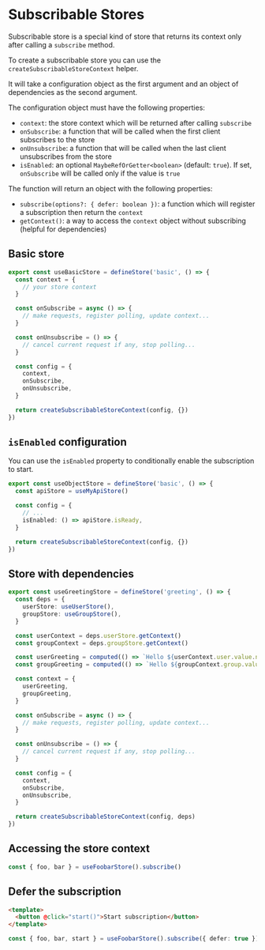 # Subscribable Stores

Subscribable store is a special kind of store that returns its context only after calling a `subscribe` method.

To create a subscribable store you can use the `createSubscribableStoreContext` helper.

It will take a configuration object as the first argument and an object of dependencies as the second argument.

The configuration object must have the following properties:

- `context`: the store context which will be returned after calling `subscribe`
- `onSubscribe`: a function that will be called when the first client subscribes to the store
- `onUnsubscribe`: a function that will be called when the last client unsubscribes from the store
- `isEnabled`: an optional `MaybeRefOrGetter<boolean>` (default: `true`). If set, `onSubscribe` will be called only if
  the value is `true`

The function will return an object with the following properties:

- `subscribe(options?: { defer: boolean })`: a function which will register a subscription then return the `context`
- `getContext()`: a way to access the `context` object without subscribing (helpful for dependencies)

## Basic store

```ts
export const useBasicStore = defineStore('basic', () => {
  const context = {
    // your store context
  }

  const onSubscribe = async () => {
    // make requests, register polling, update context...
  }

  const onUnsubscribe = () => {
    // cancel current request if any, stop polling...
  }

  const config = {
    context,
    onSubscribe,
    onUnsubscribe,
  }

  return createSubscribableStoreContext(config, {})
})
```

## `isEnabled` configuration

You can use the `isEnabled` property to conditionally enable the subscription to start.

```ts
export const useObjectStore = defineStore('basic', () => {
  const apiStore = useMyApiStore()

  const config = {
    // ...
    isEnabled: () => apiStore.isReady,
  }

  return createSubscribableStoreContext(config, {})
})
```

## Store with dependencies

```ts
export const useGreetingStore = defineStore('greeting', () => {
  const deps = {
    userStore: useUserStore(),
    groupStore: useGroupStore(),
  }

  const userContext = deps.userStore.getContext()
  const groupContext = deps.groupStore.getContext()

  const userGreeting = computed(() => `Hello ${userContext.user.value.name}`)
  const groupGreeting = computed(() => `Hello ${groupContext.group.value.name}`)

  const context = {
    userGreeting,
    groupGreeting,
  }

  const onSubscribe = async () => {
    // make requests, register polling, update context...
  }

  const onUnsubscribe = () => {
    // cancel current request if any, stop polling...
  }

  const config = {
    context,
    onSubscribe,
    onUnsubscribe,
  }

  return createSubscribableStoreContext(config, deps)
})
```

## Accessing the store context

```ts
const { foo, bar } = useFoobarStore().subscribe()
```

## Defer the subscription

```html
<template>
  <button @click="start()">Start subscription</button>
</template>
```

```ts
const { foo, bar, start } = useFoobarStore().subscribe({ defer: true })
```
